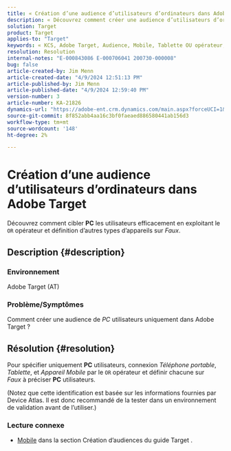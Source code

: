 ```yaml
---
title: « Création d’une audience d’utilisateurs d’ordinateurs dans Adobe Target »
description: « Découvrez comment créer une audience d’utilisateurs d’ordinateurs dans Adobe Target. »
solution: Target
product: Target
applies-to: "Target"
keywords: « KCS, Adobe Target, Audience, Mobile, Tablette OU opérateur, Device Atlas, Environnement, Comment, AT »
resolution: Resolution
internal-notes: "E-000843086 E-000706041 200730-000008"
bug: false
article-created-by: Jim Menn
article-created-date: "4/9/2024 12:51:13 PM"
article-published-by: Jim Menn
article-published-date: "4/9/2024 12:59:40 PM"
version-number: 3
article-number: KA-21826
dynamics-url: "https://adobe-ent.crm.dynamics.com/main.aspx?forceUCI=1&pagetype=entityrecord&etn=knowledgearticle&id=e2e86ad5-6ff6-ee11-a1fe-6045bd006268"
source-git-commit: 8f852abb4aa16c3bf0faeaed886580441ab156d3
workflow-type: tm+mt
source-wordcount: '148'
ht-degree: 2%

---
```


# Création d’une audience d’utilisateurs d’ordinateurs dans Adobe Target


Découvrez comment cibler <b>PC</b> les utilisateurs efficacement en exploitant le `OR` opérateur et définition d’autres types d’appareils sur *Faux*.

## Description {#description}


### Environnement

Adobe Target (AT)

### Problème/Symptômes

Comment créer une audience de *PC* utilisateurs uniquement dans Adobe Target ?


## Résolution {#resolution}


Pour spécifier uniquement <b>PC</b> utilisateurs, connexion *Téléphone portable*, *Tablette*, et *Appareil Mobile* par le `OR` opérateur et définir chacune sur *Faux* à préciser <b>PC</b> utilisateurs.

(Notez que cette identification est basée sur les informations fournies par Device Atlas. Il est donc recommandé de la tester dans un environnement de validation avant de l’utiliser.)



### <b>Lecture connexe</b>

- [Mobile](https://experienceleague.adobe.com/en/docs/target/using/audiences/create-audiences/categories-audiences/mobile#) dans la section Création d’audiences du guide Target .





